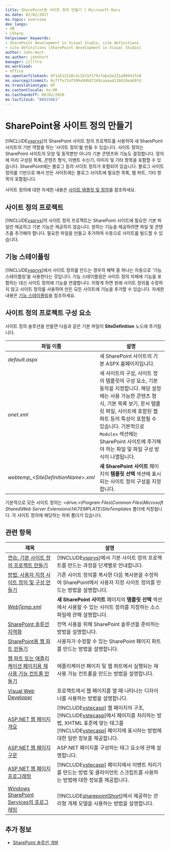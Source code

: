 ```yaml
---
title: SharePoint용 사이트 정의 만들기 | Microsoft Docs
ms.date: 02/02/2017
ms.topic: overview
dev_langs:
- VB
- CSharp
helpviewer_keywords:
- SharePoint development in Visual Studio, site definitions
- site definitions [SharePoint development in Visual Studio]
author: John-Hart
ms.author: johnhart
manager: jillfra
ms.workload:
- office
ms.openlocfilehash: 0f1a512218c3c1b7af179cfaba3e231a90941fe0
ms.sourcegitcommit: 6cfffa72af599a9d667249caaaa411bb28ea69fd
ms.translationtype: HT
ms.contentlocale: ko-KR
ms.lasthandoff: 09/02/2020
ms.locfileid: "86015061"
---
```

# <a name="create-site-definitions-for-sharepoint"></a>SharePoint용 사이트 정의 만들기
  [!INCLUDE[vsprvs](../sharepoint/includes/vsprvs-md.md)]의 SharePoint 사이트 정의 프로젝트를 사용하여 새 SharePoint 사이트의 기반 역할을 하는 ‘사이트 정의’를 만들 수 있습니다. 사이트 정의는 SharePoint 사이트의 모양 및 동작뿐만 아니라 기본 콘텐츠와 기능도 결정합니다. 정의에 미리 구성된 목록, 콘텐츠 형식, 이벤트 수신기, 이미지 및 기타 항목을 포함할 수 있습니다. SharePoint에는 블로그 등의 사이트 정의가 포함되어 있습니다. 블로그 사이트 정의를 기반으로 해서 만든 사이트에는 블로그 사이트에 필요한 목록, 웹 파트, 기타 항목이 포함됩니다.

 사이트 정의에 대한 자세한 내용은 [사이트 템플릿 및 정의](/previous-versions/office/developer/sharepoint-2010/ms434313(v=office.14))를 참조하세요.

## <a name="site-definition-projects"></a>사이트 정의 프로젝트
 [!INCLUDE[vsprvs](../sharepoint/includes/vsprvs-md.md)]의 사이트 정의 프로젝트는 SharePoint 사이트에 필요한 기본 파일만 제공하고 기본 기능은 제공하지 않습니다. 원하는 기능을 제공하려면 파일 및 콘텐츠를 추가해야 합니다. 필요한 파일을 만들고 추가하여 수동으로 사이트를 빌드할 수 있습니다.

## <a name="feature-stapling"></a>기능 스테이플링
 [!INCLUDE[vsprvs](../sharepoint/includes/vsprvs-md.md)]에서 사이트 정의를 만드는 경우의 혜택 중 하나는 자동으로 ‘기능 스테이플링’을 사용한다는 것입니다. 기능 스테이플링은 사이트 정의 자체에 기능을 포함하는 대신 사이트 정의에 기능을 연결합니다. 이렇게 하면 원래 사이트 정의를 수정하지 않고 사이트 정의를 사용하여 만든 모든 사이트에 기능을 추가할 수 있습니다. 자세한 내용은 [기능 스테이플링](/previous-versions/office/developer/sharepoint-2007/bb861862(v=office.12))을 참조하세요.

## <a name="site-definition-project-components"></a>사이트 정의 프로젝트 구성 요소
 사이트 정의 솔루션을 만들면 다음과 같은 기본 파일이 **SiteDefinition** 노드에 추가됩니다.

|파일 이름|설명|
|---------------|-----------------|
|*default.aspx*|새 SharePoint 사이트의 기본 ASPX 홈페이지입니다.|
|*onet.xml*|새 사이트의 구성, 사이트 정의 템플릿의 구성 요소, 기본 동작을 지정합니다. 해당 설정에는 사용 가능한 콘텐츠 형식, 기본 목록 보기, 문서 템플릿 파일, 사이트에 포함된 웹 파트 등의 특성이 포함될 수 있습니다. 기본적으로 `Modules` 섹션에는 SharePoint 사이트에 추가해야 하는 파일 및 파일 구성 방식이 나열됩니다.|
|*webtemp_\<SiteDefinitionName>.xml*|**새 SharePoint 사이트** 페이지의 **템플릿 선택** 섹션에 표시되는 사이트 정의 구성을 지정합니다.|

 기본적으로 모든 사이트 정의는 *\<drive:>\Program Files\Common Files\Microsoft Shared\Web Server Extensions\14\TEMPLATE\SiteTemplates* 폴더에 저장됩니다. 각 사이트 정의에 해당하는 하위 폴더가 있습니다.

## <a name="related-topics"></a>관련 항목

|제목|설명|
|-----------|-----------------|
|[연습: 기본 사이트 정의 프로젝트 만들기](../sharepoint/walkthrough-create-a-basic-site-definition-project.md)|[!INCLUDE[vsprvs](../sharepoint/includes/vsprvs-md.md)]에서 기본 사이트 정의 프로젝트를 만드는 과정을 단계별로 안내합니다.|
|[방법: 사용자 지정 사이트 정의 및 구성 만들기](/previous-versions/office/developer/sharepoint-2010/ms454677(v=office.14))|기존 사이트 정의를 복사한 다음 복사본을 수정하여 SharePoint에서 사용자 지정 사이트 정의를 만드는 방법을 설명합니다.|
|[*WebTemp.xml*](/previous-versions/office/developer/sharepoint-2010/ms447717(v=office.14))|**새 SharePoint 사이트** 페이지의 **템플릿 선택** 섹션에서 사용할 수 있는 사이트 정의를 지정하는 소스 파일에 관해 설명합니다.|
|[SharePoint 솔루션 지역화](../sharepoint/localizing-sharepoint-solutions.md)|전역 사용을 위해 SharePoint 솔루션을 준비하는 방법을 설명합니다.|
|[SharePoint용 웹 파트 만들기](../sharepoint/creating-web-parts-for-sharepoint.md)|사용자가 수정할 수 있는 SharePoint 페이지 파트를 만드는 방법을 설명합니다.|
|[웹 파트 또는 애플리케이션 페이지용 재사용 가능 컨트롤 만들기](../sharepoint/creating-reusable-controls-for-web-parts-or-application-pages.md)|애플리케이션 페이지 및 웹 파트에서 실행되는 재사용 가능 컨트롤을 만드는 방법을 설명합니다.|
|[Visual Web Developer](/previous-versions/visualstudio/visual-studio-2010/ms178093(v=vs.100))|프로젝트에서 웹 페이지를 열 때 나타나는 디자이너를 사용하는 방법을 설명합니다.|
|[ASP.NET 웹 페이지 개요](/previous-versions/aspnet/428509ah(v=vs.100))|[!INCLUDE[vstecasp](../sharepoint/includes/vstecasp-md.md)] 웹 페이지의 구조, [!INCLUDE[vstecasp](../sharepoint/includes/vstecasp-md.md)]에서 페이지를 처리하는 방법, XHTML 표준에 맞는 태그를 [!INCLUDE[vstecasp](../sharepoint/includes/vstecasp-md.md)] 페이지에 표시하는 방법에 대한 일반 정보를 제공합니다.|
|[ASP.NET 웹 페이지 구문](/previous-versions/aspnet/k33801s3(v=vs.100))|ASP.NET 페이지를 구성하는 태그 요소에 관해 설명합니다.|
|[ASP.NET 웹 페이지 프로그래밍](/previous-versions/aspnet/0yt4zca8(v=vs.100))|[!INCLUDE[vstecasp](../sharepoint/includes/vstecasp-md.md)] 페이지에서 이벤트 처리기를 만드는 방법 및 클라이언트 스크립트를 사용하는 방법에 대한 정보를 제공합니다.|
|[Windows SharePoint Services의 프로그래밍](/previous-versions/office/developer/sharepoint-services/ms430674(v=office.12))|[!INCLUDE[sharepointShort](../sharepoint/includes/sharepointshort-md.md)]에서 제공하는 관리형 개체 모델을 사용하는 방법을 설명합니다.|

## <a name="see-also"></a>추가 정보
- [SharePoint 솔루션 개발](../sharepoint/developing-sharepoint-solutions.md)
